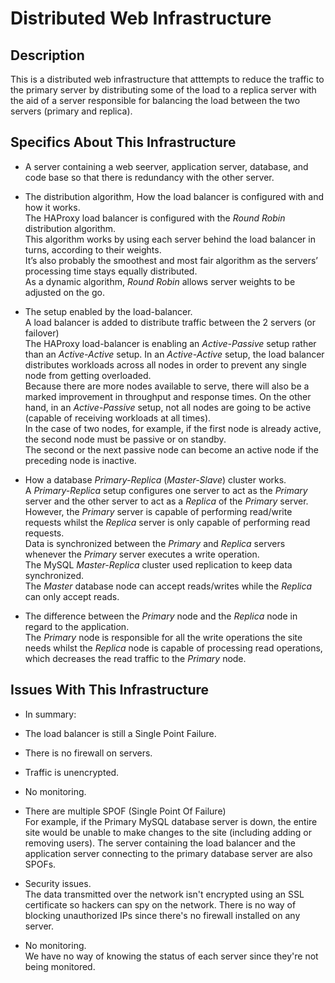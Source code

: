 # Distributed Web Infrastructure

## Description

This is a distributed web infrastructure that atttempts to reduce the traffic to the primary server by distributing some of the load to a replica server with the aid of a server responsible for balancing the load between the two servers (primary and replica).

## Specifics About This Infrastructure
+ A server containing a web seerver, application server, database, and code base so that there is redundancy with the other server.

+ The distribution algorithm, How the load balancer is configured with and how it works.
<br/>The HAProxy load balancer is configured with the *Round Robin* distribution algorithm.
<br/>This algorithm works by using each server behind the load balancer in turns, according to their weights.
<br/>It’s also probably the smoothest and most fair algorithm as the servers’ processing time stays equally distributed.
<br/>As a dynamic algorithm, *Round Robin* allows server weights to be adjusted on the go.

+ The setup enabled by the load-balancer.
<br/>A load balancer is added to distribute traffic between the 2 servers (or failover)
<br/>The HAProxy load-balancer is enabling an *Active-Passive* setup rather than an *Active-Active* setup. In an *Active-Active* setup, the load balancer distributes workloads across all nodes in order to prevent any single node from getting overloaded.
<br/>Because there are more nodes available to serve, there will also be a marked improvement in throughput and response times. On the other hand, in an *Active-Passive* setup, not all nodes are going to be active (capable of receiving workloads at all times).
<br/>In the case of two nodes, for example, if the first node is already active, the second node must be passive or on standby.
<br/>The second or the next passive node can become an active node if the preceding node is inactive.

+ How a database *Primary-Replica* (*Master-Slave*) cluster works.
<br/>A *Primary-Replica* setup configures one server to act as the *Primary* server and the other server to act as a *Replica* of the *Primary* server.
<br/>However, the *Primary* server is capable of performing read/write requests whilst the *Replica* server is only capable of performing read requests.
<br/>Data is synchronized between the *Primary* and *Replica* servers whenever the *Primary* server executes a write operation.
<br/>The MySQL *Master-Replica* cluster used replication to keep data synchronized.
<br/>The *Master* database node can accept reads/writes while the *Replica* can only accept reads.

+ The difference between the *Primary* node and the *Replica* node in regard to the application.
<br/>The *Primary* node is responsible for all the write operations the site needs whilst the *Replica* node is capable of processing read operations, which decreases the read traffic to the *Primary* node.

## Issues With This Infrastructure
+ In summary:
+ The load balancer is still a Single Point Failure.
+ There is no firewall on servers.
+ Traffic is unencrypted.
+ No monitoring.

+ There are multiple SPOF (Single Point Of Failure)
<br/>For example, if the Primary MySQL database server is down, the entire site would be unable to make changes to the site (including adding or removing users). 
The server containing the load balancer and the application server connecting to the primary database server are also SPOFs.

+ Security issues.<br/>The data transmitted over the network isn't encrypted using an SSL certificate so hackers can spy on the network. There is no way of blocking unauthorized IPs since there's no firewall installed on any server.

+ No monitoring.<br/>We have no way of knowing the status of each server since they're not being monitored.
